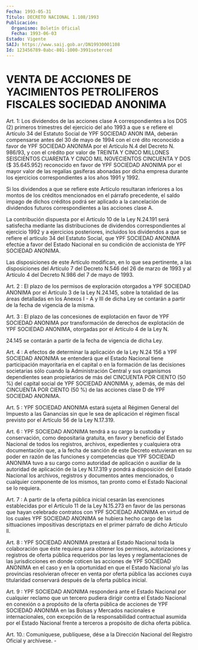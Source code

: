 ```yaml
---
Fecha: 1993-05-31
Título: DECRETO NACIONAL 1.108/1993
Publicación:
  Organismo: Boletín Oficial
  Fecha: 1993-06-03
Estado: Vigente
SAIJ: https://www.saij.gob.ar/DN19930001108
Id: 123456789-0abc-801-1000-3991soterced
---
```

# VENTA DE ACCIONES DE YACIMIENTOS PETROLIFEROS FISCALES SOCIEDAD ANONIMA

<a id="1"></a>
Art. 1: Los dividendos de las acciones clase A correspondientes a los  DOS (2) primeros trimestres del ejercicio del año 1993 a que s e refiere  el  Artículo  34  del  Estatuto Social de YPF SOCIEDAD ANON IMA, deberán compensarse antes del  30  de mayo de 1994 con el cré  dito  reconocido  a  favor  de  YPF  SOCIEDAD ANONIMA  por  el Artículo N.4 del Decreto N. 986/93, y con el  crédito  por valor de TREINTA    Y  CINCO  MILLONES  SEISCIENTOS  CUARENTA  Y  CINCO  MIL NOVECIENTOS  CINCUENTA  Y DOS ($ 35.645.952) reconocido en favor de YPF SOCIEDAD ANONIMA por  el  mayor valor de las regalías gasíferas abonadas por dicha empresa durante  los ejercicios correspondientes a los años 1991 y 1992.

Si  los  dividendos  a  que  se refiere este  Artículo  resultaran inferiores a los montos de los  créditos  mencionados en el párrafo precedente, el saldo impago de dichos créditos  podrá  ser aplicado a  la  cancelación  de  dividendos futuros correspondientes  a  las acciones clase A.

La contribución dispuesta  por  el  Artículo 10 de la Ley N.24.191 será  satisfecha  mediante  las  distribuciones    de    dividendos correspondientes  al  ejercicio  1992  y  a ejercicios posteriores, incluidos  los  dividendos  a  que se refiere el  artículo  34  del Estatuto  Social, que YPF SOCIEDAD  ANONIMA  efectúe  a  favor  del Estado Nacional  en  su  condición  de  accionista  de YPF SOCIEDAD ANONIMA.

Las  disposiciones  de  este  Artículo  modifican, en lo  que  sea pertinente, a las disposiciones del Artículo  7  del  Decreto N.546 del 26 de marzo de 1993 y al Artículo 4 del Decreto N.986  del 7 de mayo de 1993.

<a id="2"></a>
Art.  2  : El plazo de los permisos de exploración otorgados a YPF SOCIEDAD ANONIMA  por  el  Artículo 3 de la Ley N.24.145, sobre la totalidad de las áreas detalladas  en  los Anexos I - A y III de dicha  Ley  se  contarán a partir de la fecha  de  vigencia  de  la misma.

<a id="3"></a>
Art. 3 : El plazo de las concesiones de explotación en favor de YPF  SOCIEDAD ANONIMA por transformación de derechos de explotación de YPF  SOCIEDAD  ANONIMA, otorgadas por el Artículo 4 de la Ley N.

24.145 se contarán  a  partir de la fecha de vigencia de dicha Ley.

<a id="4"></a>
Art.  4 : A efectos de determinar la aplicación de la Ley N.24 156 a YPF SOCIEDAD  ANONIMA  se  entenderá  que  el Estado Nacional tiene participación mayoritaria en el capital o en  la formación de las decisiones societarias sólo cuando la Administración  Central y sus  organismos dependientes sean propietarios de más del CINCUENTA POR CIENTO  (50  %)  del  capital social de YPF SOCIEDAD ANONIMA y, además, de más del CINCUENTA  POR  CIENTO  (50  %)  de las acciones clase D de YPF SOCIEDAD ANONIMA.

<a id="5"></a>
Art. 5 : YPF SOCIEDAD ANONIMA estará sujeta al Régimen General del Impuesto  a  las  Ganancias  sin  que  le  sea de aplicación el régimen  fiscal  previsto  por el Artículo 56 de la  Ley  N.17.319.

<a id="6"></a>
Art.  6 : YPF SOCIEDAD ANONIMA tendrá a su cargo la custodia y conservación,  como  depositaria gratuita, en favor y beneficio del Estado Nacional de todos  los  registros,  archivos,  expedientes y cualquiera  otra documentación que, a la fecha de sanción  de  este Decreto estuvieran  en  su  poder  en  razón  de  las  funciones  y competencias  que  YPF  SOCIEDAD  ANONIMA  tuvo  a  su  cargo  como autoridad  de  aplicación  o auxiliar de la autoridad de aplicación de la Ley N.17.319 y pondrá  a  disposición del Estado Nacional los archivos, registros y documentos  antes  mencionados,  o  cualquier componente de los mismos, tan pronto como el Estado Nacional  se lo requiera.

<a id="7"></a>
Art.  7  :  A  partir de la oferta pública inicial cesarán las exenciones establecidas  por  el  Artículo 11 de la Ley N.15.273 en favor  de  las  personas  que  hayan celebrado  contratos  con  YPF SOCIEDAD ANONIMA en virtud de los  cuales  YPF  SOCIEDAD ANONIMA se hubiera hecho cargo de las sittuaciones impositivas  descriptazs en el primer párrafo de dicho Articulo ll.

<a id="8"></a>
Art. 8 : YPF SOCIEDAD ANONIMA prestará al Estado Nacional toda la colaboración  que  éste  requiera  para  obtener  los  permisos, autorizaciones  y  registros  de oferta pública requeridos por  las leyes y reglamentaciones de las  jurisdicciones  en  donde  coticen las acciones de YPF SOCIEDAD ANONIMA en el caso y en la oportunidad    en   que  el  Estado  Nacional  y/o  las  provincias resolvieran ofrecer  en  venta por oferta pública las acciones cuya titularidad  conservará  después  de  la  oferta  pública  inicial.

<a id="9"></a>
Art.  9  :  YPF  SOCIEDAD  ANONIMA  responderá  ante el Estado Nacional  por  cualquier  reclamo  que  un tercero pudiera  dirigir contra el Estado Nacional en conexión o a  propósito  de  la oferta pública  de  acciones  de  YPF  SOCIEDAD  ANONIMA  en  las Bolsas y Mercados  nacionales  e  internacionales,  con  excepción  de    la responsabilidad  contractual  asumida por el Estado Nacional frente a terceros a propósito de dicha oferta pública.

<a id="10"></a>
Art. 10.: Comuníquese, publíquese, dése a la Dirección Nacional del Registro Oficial y archívese. -